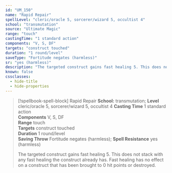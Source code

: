```yaml
---
id: "UM_150"
name: "Rapid Repair"
spellLevel: "cleric/oracle 5, sorcerer/wizard 5, occultist 4"
school: "transmutation"
source: "Ultimate Magic"
range: "touch"
castingTime: "1 standard action"
components: "V, S, DF"
targets: "construct touched"
duration: "1 round/level"
saveType: "Fortitude negates (harmless)"
sr: "yes (harmless)"
description: "The targeted construct gains fast healing 5. This does not stack with any fast healing the construct already has. Fast healing has no effect on a construct that has been brought to 0 hit points or destroyed."
known: false
cssclasses:
  - hide-title
  - hide-properties
---
```


> [!spellbook-spell-block] Rapid Repair
> **School:** transmutation; **Level** cleric/oracle 5, sorcerer/wizard 5, occultist 4
> **Casting Time** 1 standard action  
> **Components** V, S, DF  
> **Range** touch  
> **Targets** construct touched  
> **Duration** 1 round/level  
> **Saving Throw** Fortitude negates (harmless); **Spell Resistance** yes (harmless)
> 
> The targeted construct gains fast healing 5. This does not stack with any fast healing the construct already has. Fast healing has no effect on a construct that has been brought to 0 hit points or destroyed.